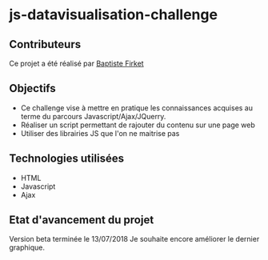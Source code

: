 # js-datavisualisation-challenge

## Contributeurs

Ce projet a été réalisé par [Baptiste Firket](https://github.com/baptistefkt)

## Objectifs 

* Ce challenge vise à mettre en pratique les connaissances acquises au terme du parcours Javascript/Ajax/JQuerry.
* Réaliser un script permettant de rajouter du contenu sur une page web
* Utiliser des librairies JS que l'on ne maitrise pas

## Technologies utilisées

* HTML
* Javascript
* Ajax

## Etat d'avancement du projet

Version beta terminée le 13/07/2018
Je souhaite encore améliorer le dernier graphique.
